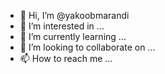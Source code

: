 - 👋 Hi, I’m @yakoobmarandi
- 👀 I’m interested in ...
- 🌱 I’m currently learning ...
- 💞️ I’m looking to collaborate on ...
- 📫 How to reach me ...

<!---
yakoobmarandi/yakoobmarandi is a ✨ special ✨ repository because its `README.md` (this file) appears on your GitHub profile.
You can click the Preview link to take a look at your changes.
--->
